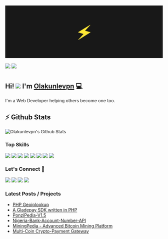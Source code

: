 ![Repository Banner](banner.png)

[![](https://komarev.com/ghpvc/?username=olakunlevpn&color=blue&label=Profile%20Views)](https://github.com/olakunlevpn/Olakunlevpn)
[![](https://img.shields.io/github/followers/olakunlevpn?label=GitHub%20Followers)](https://github.com/olakunlevpn)

# <h2> Hi! <img src="https://emojis.slackmojis.com/emojis/images/1490885301/1973/mario_luigi_dance.gif?1490885301" width="30"/> I'm [Olakunlevpn](https://maylancer.org) 💻

I'm a Web Developer helping others become one too.

## ⚡ Github Stats

![Olakunlevpn's Github Stats](https://github-readme-stats.vercel.app/api?username=olakunlevpn&theme=dark)

### Top Skills 
[![](https://img.shields.io/badge/PHP-777BB4?style=for-the-badge&logo=php&logoColor=white)](https://github.com/olakunlevpn)
[![](https://img.shields.io/badge/Python-14354C?style=for-the-badge&logo=python&logoColor=white)](https://github.com/olakunlevpn)
[![](https://img.shields.io/badge/HTML5-E34F26?style=for-the-badge&logo=html5&logoColor=white)](https://github.com/olakunlevpn)
[![](https://img.shields.io/badge/Node.js-43853D?style=for-the-badge&logo=node.js&logoColor=white)](https://github.com/olakunlevpn)
[![](https://img.shields.io/badge/JavaScript-F7DF1E?style=for-the-badge&logo=javascript&logoColor=black)](https://github.com/olakunlevpn)
[![](https://img.shields.io/badge/C%23-239120?style=for-the-badge&logo=c-sharp&logoColor=white)](https://github.com/olakunlevpn)
[![](https://img.shields.io/badge/TypeScript-007ACC?style=for-the-badge&logo=typescript&logoColor=white)](https://github.com/olakunlevpn)
[![](https://img.shields.io/badge/Vue.js-35495E?style=for-the-badge&logo=vue.js&logoColor=4FC08D)](https://github.com/olakunlevpn)

### Let's Connect 🔗

[![](https://img.shields.io/badge/linkedin-%230077B5.svg?&style=for-the-badge&logo=linkedin&logoColor=white0e76a8)](https://www.linkedin.com/in/olakunlevpn/)
[![](https://img.shields.io/badge/twitter-%230077B5.svg?&style=for-the-badge&logo=twitter&logoColor=white&color=00acee)](https://twitter.com/olakunle_vpn) 
[![](https://img.shields.io/badge/instagram-%230077B5.svg?&style=for-the-badge&logo=instagram&logoColor=white&color=8a3ab9)](https://www.instagram.com/olakunle_vpn/)
[![](https://img.shields.io/badge/WhatsApp-25D366?style=for-the-badge&logo=whatsapp&logoColor=white)](https://wa.link/q1dmy4)


### Latest Posts / Projects
<!-- BLOG-POST-LIST:START -->
- [PHP Geoiplookup](https://github.com/olakunlevpn/geoiplookup)
- [A Gladepay SDK written in PHP](https://github.com/olakunlevpn/gladepaysdk-php)
- [PonziPedia-V1.5](https://github.com/olakunlevpn/PonziPedia-V1.5)
- [Nigeria-Bank-Account-Number-API](https://github.com/olakunlevpn/Nigeria-Bank-Account-Number-API)
- [MiningPedia - Advanced Bitcoin Mining Platform ](https://github.com/olakunlevpn/MiningPedia)
- [Multi-Coin Crypto-Payment Gateway](https://codecanyon.net/item/multicoin-cryptopayment-gateway/26069497)
<!-- BLOG-POST-LIST:END -->


